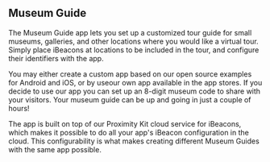 ---
---


## Museum Guide

The Museum Guide app lets you set up a customized tour guide for small museums, galleries, and other locations where you would like a virtual tour.  Simply place iBeacons at locations to be included in the tour, and configure their identifiers with the app.

You may either create a custom app based on our open source examples for Android and iOS, or by useour own app available in the app stores.  If you decide to use our app you can set up an 8-digit museum code to share with your visitors.  Your museum guide  can be up and going in just a couple of hours!

The app is built on top of our Proximity Kit cloud service for iBeacons, which makes it possible to do all your app's iBeacon configuration in the cloud.  This configurability is what makes creating different Museum Guides with the same app possible.

